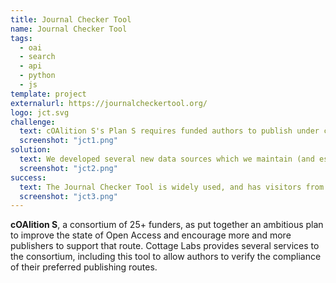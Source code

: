 ```yaml
---
title: Journal Checker Tool
name: Journal Checker Tool
tags:
  - oai
  - search
  - api
  - python
  - js
template: project
externalurl: https://journalcheckertool.org/
logo: jct.svg
challenge:
  text: cOAlition S's Plan S requires funded authors to publish under certain conditions for their grant funding to be valid.  To enable authors to check that their preferred publishing route is compliant, or to support them in finding alternative routes, the coalition wanted a tool which would survey the known information about journals in multiple sources and deliver advice on the publishing options available.
  screenshot: "jct1.png"
solution:
  text: We developed several new data sources which we maintain (and especially for Transformative Agreements), and we built a comprehensive data gathering and caching system which pulls information from definitive scholarly information sources such as Crossref, DOAJ, ROR, and OA.Works.  Then in close collaboration with our colleagues at the coalition, we developed a layered query algorithm that allows us to answer compliance questions with nuanced responses, references to additional information, and detailed information about how the result was deteremined.  This system is then kept up-to-date with the current state of the data in those external systems, so the results are as timely and accurate as possible in the changing publishing landscape.
  screenshot: "jct2.png"
success:
  text: The Journal Checker Tool is widely used, and has visitors from all over the globe.  It has served over 1m compliance checks.  It has been customised to deliver funder-specific advice as new funders have joined the coalition, and has even driven publishers to be interested in how well represented their Open Access policies are.
  screenshot: "jct3.png"
---
```


**cOAlition S**, a consortium of 25+ funders, as put together an ambitious plan to improve the state of Open Access and
encourage more and more publishers to support that route. Cottage Labs provides several services to the consortium,
including this tool to allow authors to verify the compliance of their preferred publishing routes.